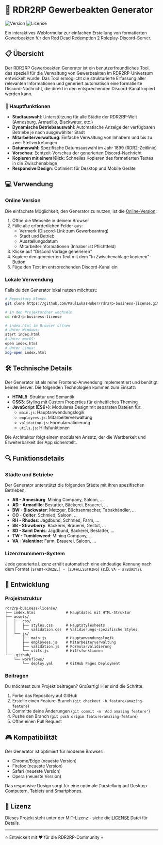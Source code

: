 # 📜 RDR2RP Gewerbeakten Generator

![Version](https://img.shields.io/badge/Version-1.2.0-gold)
![License](https://img.shields.io/badge/Lizenz-MIT-blue)

Ein interaktives Webformular zur einfachen Erstellung von formatierten Gewerbeakten für den Red Dead Redemption 2 Roleplay-Discord-Server.


## 📋 Übersicht

Der RDR2RP Gewerbeakten Generator ist ein benutzerfreundliches Tool, das speziell für die Verwaltung von Gewerbeakten im RDR2RP-Universum entwickelt wurde. Das Tool ermöglicht die strukturierte Erfassung aller relevanten Informationen und generiert automatisch eine formatierte Discord-Nachricht, die direkt in den entsprechenden Discord-Kanal kopiert werden kann.

### 🌟 Hauptfunktionen

- **Stadtauswahl**: Unterstützung für alle Städte der RDR2RP-Welt (Annesburg, Armadillo, Blackwater, etc.)
- **Dynamische Betriebsauswahl**: Automatische Anzeige der verfügbaren Betriebe je nach ausgewählter Stadt
- **Mitarbeiterverwaltung**: Einfache Verwaltung von Inhabern und bis zu zwei Stellvertretungen
- **Datumswahl**: Spezifische Datumsauswahl im Jahr 1899 (RDR2-Zeitlinie)
- **Vorschau**: Echtzeit-Vorschau der generierten Discord-Nachricht
- **Kopieren mit einem Klick**: Schnelles Kopieren des formatierten Textes in die Zwischenablage
- **Responsive Design**: Optimiert für Desktop und Mobile Geräte

## 💻 Verwendung

### Online Version

Die einfachste Möglichkeit, den Generator zu nutzen, ist die [Online-Version](https://PaulLukasHuber.github.io/rdr2rp-business-file-form/):

1. Öffne die Webseite in deinem Browser
2. Fülle alle erforderlichen Felder aus:
   - Vermerk (Discord-Link zum Gewerbeantrag)
   - Stadt und Betrieb
   - Ausstellungsdatum
   - Mitarbeiterinformationen (Inhaber ist Pflichtfeld)
3. Klicke auf "Discord Vorlage generieren"
4. Kopiere den generierten Text mit dem "In Zwischenablage kopieren"-Button
5. Füge den Text im entsprechenden Discord-Kanal ein

### Lokale Verwendung

Falls du den Generator lokal nutzen möchtest:

```bash
# Repository klonen
git clone https://github.com/PaulLukasHuber/rdr2rp-business-license.git

# In den Projektordner wechseln
cd rdr2rp-business-license

# index.html im Browser öffnen
# Unter Windows:
start index.html
# Unter macOS:
open index.html
# Unter Linux:
xdg-open index.html
```

## 🛠️ Technische Details

Der Generator ist als reine Frontend-Anwendung implementiert und benötigt keinen Server. Die folgenden Technologien kommen zum Einsatz:

- **HTML5**: Struktur und Semantik
- **CSS3**: Styling mit Custom Properties für einheitliches Theming
- **JavaScript (ES6+)**: Modulares Design mit separaten Dateien für:
  - `main.js`: Hauptanwendungslogik
  - `employees.js`: Mitarbeiterverwaltung
  - `validation.js`: Formularvalidierung
  - `utils.js`: Hilfsfunktionen

Die Architektur folgt einem modularen Ansatz, der die Wartbarkeit und Erweiterbarkeit der App sicherstellt.

## 🔍 Funktionsdetails

### Städte und Betriebe

Der Generator unterstützt die folgenden Städte mit ihren spezifischen Betrieben:

- **AB - Annesburg**: Mining Company, Saloon, ...
- **AD - Armadillo**: Bestatter, Bäckerei, Brauerei, ...
- **BW - Blackwater**: Metzger, Büchsenmacher, Tabakhändler, ...
- **CO - Colter**: Schmied, Saloon, ...
- **RH - Rhodes**: Jagdbund, Schmied, Farm, ...
- **SB - Strawberry**: Bäckerei, Brauerei, Gestüt, ...
- **SD - Saint Denis**: Jagdbund, Bäckerei, Bestatter, ...
- **TW - Tumbleweed**: Mining Company, ...
- **VA - Valentine**: Farm, Brauerei, Saloon, ...

### Lizenznummern-System

Jede generierte Lizenz erhält automatisch eine eindeutige Kennung nach dem Format `[STADT-KÜRZEL] - [ZUFALLSSTRING]` (z.B. `VA - a7Bd9xYz`).

## 📝 Entwicklung

### Projektstruktur

```
rdr2rp-business-license/
├── index.html              # Hauptdatei mit HTML-Struktur
├── assets/
│   ├── css/
│   │   ├── styles.css      # Hauptstylesheets
│   │   └── validation.css  # Validierungs-spezifische Styles
│   └── js/
│       ├── main.js         # Hauptanwendungslogik
│       ├── employees.js    # Mitarbeiterverwaltung
│       ├── validation.js   # Formularvalidierung
│       └── utils.js        # Hilfsfunktionen
└── .github/
    └── workflows/
        └── deploy.yml      # GitHub Pages Deployment
```

### Beitragen

Du möchtest zum Projekt beitragen? Großartig! Hier sind die Schritte:

1. Forke das Repository auf GitHub
2. Erstelle einen Feature-Branch (`git checkout -b feature/amazing-feature`)
3. Committe deine Änderungen (`git commit -m 'Add amazing feature'`)
4. Pushe den Branch (`git push origin feature/amazing-feature`)
5. Öffne einen Pull Request

## 🎮 Kompatibilität

Der Generator ist optimiert für moderne Browser:

- Chrome/Edge (neueste Version)
- Firefox (neueste Version)
- Safari (neueste Version)
- Opera (neueste Version)

Das responsive Design sorgt für eine optimale Darstellung auf Desktop-Computern, Tablets und Smartphones.

## 📄 Lizenz

Dieses Projekt steht unter der MIT-Lizenz - siehe die [LICENSE](LICENSE) Datei für Details.


---

⭐ Entwickelt mit ❤️ für die RDR2RP-Community ⭐
